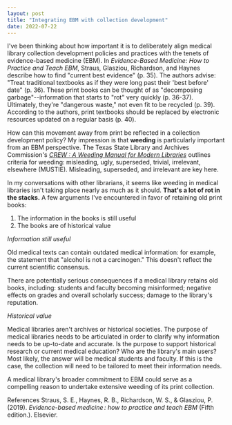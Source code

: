 ```yaml
---
layout: post
title: "Integrating EBM with collection development"
date: 2022-07-22
---
```


I've been thinking about how important it is to deliberately align medical library collection development policies and practices with the tenets of evidence-based medicine (EBM). In *Evidence-Based Medicine: How to Practice and Teach EBM*, Straus, Glasziou, Richardson, and Haynes describe how to find "current best evidence" (p. 35). The authors advise: "Treat traditional textbooks as if they were long past their 'best before' date" (p. 36). These print books can be thought of as "decomposing garbage"--information that starts to "rot" very quickly (p. 36-37). Ultimately, they're "dangerous waste," not even fit to be recycled (p. 39). According to the authors, print textbooks should be replaced by electronic resources updated on a regular basis (p. 40).

How can this movement away from print be reflected in a collection development policy? My impression is that **weeding** is particularly important from an EBM perspective. The Texas State Library and Archives Commission's [*CREW : A Weeding Manual for Modern Libraries*](https://www.tsl.texas.gov/sites/default/files/public/tslac/ld/ld/pubs/crew/crewmethod12.pdf) outlines criteria for weeding: misleading, ugly, superseded, trivial, irrelevant, elsewhere (MUSTIE). Misleading, superseded, and irrelevant are key here.

In my conversations with other librarians, it seems like weeding in medical libraries isn't taking place nearly as much as it should. **That's a lot of rot in the stacks.** A few arguments I've encountered in favor of retaining old print books:

1. The information in the books is still useful
2. The books are of historical value

*Information still useful*

Old medical texts can contain outdated medical information: for example, the statement that "alcohol is not a carcinogen." This doesn't reflect the current scientific consensus.

There are potentially serious consequences if a medical library retains old books, including: students and faculty becoming misinformed; negative effects on grades and overall scholarly success; damage to the library's reputation.

*Historical value*

Medical libraries aren't archives or historical societies. 
The purpose of medical libraries needs to be articulated in order to clarify why information needs to be up-to-date and accurate. Is the purpose to support historical research or current medical education? Who are the library's main users? Most likely, the answer will be medical students and faculty. If this is the case, the collection will need to be tailored to meet their information needs.

A medical library's broader commitment to EBM could serve as a compelling reason to undertake extensive weeding of its print collection.

References
Straus, S. E., Haynes, R. B., Richardson, W. S., & Glasziou, P. (2019). *Evidence-based medicine : how to practice and teach EBM* (Fifth edition.). Elsevier.

